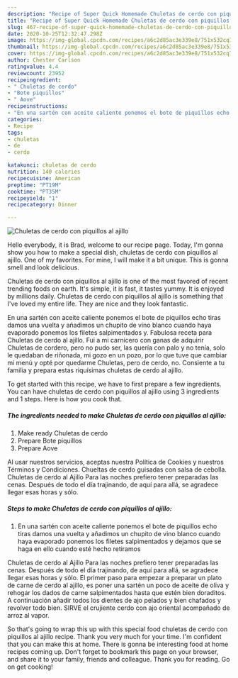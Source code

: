 ```yaml
---
description: "Recipe of Super Quick Homemade Chuletas de cerdo con piquillos al ajillo"
title: "Recipe of Super Quick Homemade Chuletas de cerdo con piquillos al ajillo"
slug: 467-recipe-of-super-quick-homemade-chuletas-de-cerdo-con-piquillos-al-ajillo
date: 2020-10-25T12:32:47.298Z
image: https://img-global.cpcdn.com/recipes/a6c2d85ac3e339e8/751x532cq70/chuletas-de-cerdo-con-piquillos-al-ajillo-foto-principal.jpg
thumbnail: https://img-global.cpcdn.com/recipes/a6c2d85ac3e339e8/751x532cq70/chuletas-de-cerdo-con-piquillos-al-ajillo-foto-principal.jpg
cover: https://img-global.cpcdn.com/recipes/a6c2d85ac3e339e8/751x532cq70/chuletas-de-cerdo-con-piquillos-al-ajillo-foto-principal.jpg
author: Chester Carlson
ratingvalue: 4.4
reviewcount: 23952
recipeingredient:
- " Chuletas de cerdo"
- "Bote piquillos"
- " Aove"
recipeinstructions:
- "En una sartén con aceite caliente ponemos el bote de piquillos echo tiras damos una vuelta y añadimos un chupito de vino blanco cuando haya evaporado ponemos los filetes salpimentados y dejamos que se haga en ello cuando esté hecho retiramos"
categories:
- Recipe
tags:
- chuletas
- de
- cerdo

katakunci: chuletas de cerdo 
nutrition: 140 calories
recipecuisine: American
preptime: "PT19M"
cooktime: "PT35M"
recipeyield: "1"
recipecategory: Dinner

---
```



![Chuletas de cerdo con piquillos al ajillo](https://img-global.cpcdn.com/recipes/a6c2d85ac3e339e8/751x532cq70/chuletas-de-cerdo-con-piquillos-al-ajillo-foto-principal.jpg)

Hello everybody, it is Brad, welcome to our recipe page. Today, I'm gonna show you how to make a special dish, chuletas de cerdo con piquillos al ajillo. One of my favorites. For mine, I will make it a bit unique. This is gonna smell and look delicious.

Chuletas de cerdo con piquillos al ajillo is one of the most favored of recent trending foods on earth. It's simple, it is fast, it tastes yummy. It is enjoyed by millions daily. Chuletas de cerdo con piquillos al ajillo is something that I've loved my entire life. They are nice and they look fantastic.

En una sartén con aceite caliente ponemos el bote de piquillos echo tiras damos una vuelta y añadimos un chupito de vino blanco cuando haya evaporado ponemos los filetes salpimentados y. Fabulosa receta para Chuletas de cerdo al ajillo. Fui a mi carnicero con ganas de adquirir Chuletas de cordero, pero no pudo ser, las quería con palo y no tenía, solo le quedaban de riñonada, mi gozo en un pozo, por lo que tuve que cambiar mi menú y opté por quedarme Chuletas, pero de cerdo, no. Consiente a tu familia y prepara estas riquísimas chuletas de cerdo al ajillo.


To get started with this recipe, we have to first prepare a few ingredients. You can have chuletas de cerdo con piquillos al ajillo using 3 ingredients and 1 steps. Here is how you cook that.

<!--inarticleads1-->

##### The ingredients needed to make Chuletas de cerdo con piquillos al ajillo:

1. Make ready  Chuletas de cerdo
1. Prepare Bote piquillos
1. Prepare  Aove


Al usar nuestros servicios, aceptas nuestra Política de Cookies y nuestros Términos y Condiciones. Chueltas de cerdo guisadas con salsa de cebolla. Chuletas de cerdo al Ajillo Para las noches prefiero tener preparadas las cenas. Después de todo el día trajinando, de aquí para allá, se agradece llegar esas horas y sólo. 

<!--inarticleads2-->

##### Steps to make Chuletas de cerdo con piquillos al ajillo:

1. En una sartén con aceite caliente ponemos el bote de piquillos echo tiras damos una vuelta y añadimos un chupito de vino blanco cuando haya evaporado ponemos los filetes salpimentados y dejamos que se haga en ello cuando esté hecho retiramos


Chuletas de cerdo al Ajillo Para las noches prefiero tener preparadas las cenas. Después de todo el día trajinando, de aquí para allá, se agradece llegar esas horas y sólo. El primer paso para empezar a preparar un plato de carne de cerdo al ajillo, es poner una sartén un poco de aceite de oliva y rehogar los dados de carne salpimentados hasta que estén bien doraditos. A continuación añadir todos los dientes de ajo pelados y bien chafados y revolver todo bien. SIRVE el crujiente cerdo con ajo oriental acompañado de arroz al vapor. 

So that's going to wrap this up with this special food chuletas de cerdo con piquillos al ajillo recipe. Thank you very much for your time. I'm confident that you can make this at home. There is gonna be interesting food at home recipes coming up. Don't forget to bookmark this page on your browser, and share it to your family, friends and colleague. Thank you for reading. Go on get cooking!
